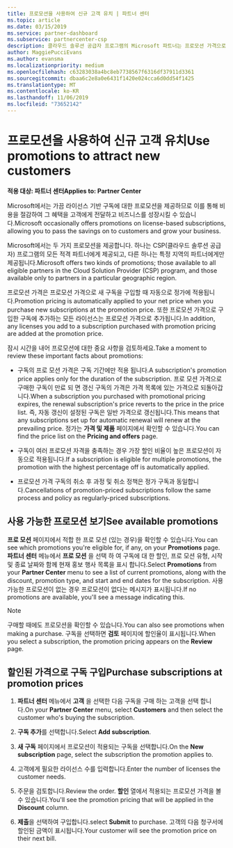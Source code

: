 ```yaml
---
title: 프로모션을 사용하여 신규 고객 유치 | 파트너 센터
ms.topic: article
ms.date: 03/15/2019
ms.service: partner-dashboard
ms.subservice: partnercenter-csp
description: 클라우드 솔루션 공급자 프로그램의 Microsoft 파트너는 프로모션 가격으로 구독을 구입하여 그 절감 혜택을 고객에게 전달할 수 있습니다.
author: MaggiePucciEvans
ms.author: evansma
ms.localizationpriority: medium
ms.openlocfilehash: c63283038a4bc8eb7738567f6316df37911d3361
ms.sourcegitcommit: dbaa6c2e8a0e6431f1420e024cca6d0dd54f1425
ms.translationtype: MT
ms.contentlocale: ko-KR
ms.lasthandoff: 11/06/2019
ms.locfileid: "73652142"
---
```

# <a name="use-promotions-to-attract-new-customers"></a><span data-ttu-id="1049d-103">프로모션을 사용하여 신규 고객 유치</span><span class="sxs-lookup"><span data-stu-id="1049d-103">Use promotions to attract new customers</span></span>  

<span data-ttu-id="1049d-104">**적용 대상: 파트너 센터**</span><span class="sxs-lookup"><span data-stu-id="1049d-104">**Applies to: Partner Center**</span></span>

<!--[FWLink: https://go.microsoft.com/fwlink/?linkid=852469]-->

<span data-ttu-id="1049d-105">Microsoft에서는 가끔 라이선스 기반 구독에 대한 프로모션을 제공하므로 이를 통해 비용을 절감하여 그 혜택을 고객에게 전달하고 비즈니스를 성장시킬 수 있습니다.</span><span class="sxs-lookup"><span data-stu-id="1049d-105">Microsoft occasionally offers promotions on license-based subscriptions, allowing you to pass the savings on to customers and grow your business.</span></span> 

<span data-ttu-id="1049d-106">Microsoft에서는 두 가지 프로모션을 제공합니다. 하나는 CSP(클라우드 솔루션 공급자) 프로그램의 모든 적격 파트너에게 제공되고, 다른 하나는 특정 지역의 파트너에게만 제공됩니다.</span><span class="sxs-lookup"><span data-stu-id="1049d-106">Microsoft offers two kinds of promotions; those available to all eligible partners in the Cloud Solution Provider (CSP) program, and those available only to partners in a particular geographic region.</span></span>

<span data-ttu-id="1049d-107">프로모션 가격은 프로모션 가격으로 새 구독을 구입할 때 자동으로 정가에 적용됩니다.</span><span class="sxs-lookup"><span data-stu-id="1049d-107">Promotion pricing is automatically applied to your net price when you purchase new subscriptions at the promotion price.</span></span> <span data-ttu-id="1049d-108">또한 프로모션 가격으로 구입한 구독에 추가하는 모든 라이선스는 프로모션 가격으로 추가됩니다.</span><span class="sxs-lookup"><span data-stu-id="1049d-108">In addition, any licenses you add to a subscription purchased with promotion pricing are added at the promotion price.</span></span> 

<span data-ttu-id="1049d-109">잠시 시간을 내어 프로모션에 대한 중요 사항을 검토하세요.</span><span class="sxs-lookup"><span data-stu-id="1049d-109">Take a moment to review these important facts about promotions:</span></span>

-   <span data-ttu-id="1049d-110">구독의 프로 모션 가격은 구독 기간에만 적용 됩니다.</span><span class="sxs-lookup"><span data-stu-id="1049d-110">A subscription's promotion price applies only for the duration of the subscription.</span></span> <span data-ttu-id="1049d-111">프로 모션 가격으로 구매한 구독이 만료 되 면 갱신 구독의 가격은 가격 목록에 있는 가격으로 되돌아갑니다.</span><span class="sxs-lookup"><span data-stu-id="1049d-111">When a subscription you purchased with promotional pricing expires, the renewal subscription's price reverts to the price in the price list.</span></span> <span data-ttu-id="1049d-112">즉, 자동 갱신이 설정된 구독은 일반 가격으로 갱신됩니다.</span><span class="sxs-lookup"><span data-stu-id="1049d-112">This means that any subscriptions set up for automatic renewal will renew at the prevailing price.</span></span> <span data-ttu-id="1049d-113">정가는 **가격 및 제품** 페이지에서 확인할 수 있습니다.</span><span class="sxs-lookup"><span data-stu-id="1049d-113">You can find the price list on the **Pricing and offers** page.</span></span> 

-   <span data-ttu-id="1049d-114">구독이 여러 프로모션 자격을 충족하는 경우 가장 할인 비율이 높은 프로모션이 자동으로 적용됩니다.</span><span class="sxs-lookup"><span data-stu-id="1049d-114">If a subscription is eligible for multiple promotions, the promotion with the highest percentage off is automatically applied.</span></span>

-   <span data-ttu-id="1049d-115">프로모션 가격 구독의 취소 후 과정 및 취소 정책은 정가 구독과 동일합니다.</span><span class="sxs-lookup"><span data-stu-id="1049d-115">Cancellations of promotion-priced subscriptions follow the same process and policy as regularly-priced subscriptions.</span></span>

## <a name="see-available-promotions"></a><span data-ttu-id="1049d-116">사용 가능한 프로모션 보기</span><span class="sxs-lookup"><span data-stu-id="1049d-116">See available promotions</span></span>

<span data-ttu-id="1049d-117">**프로 모션** 페이지에서 적합 한 프로 모션 (있는 경우)을 확인할 수 있습니다.</span><span class="sxs-lookup"><span data-stu-id="1049d-117">You can see which promotions you're eligible for, if any, on your **Promotions** page.</span></span> <span data-ttu-id="1049d-118">**파트너 센터** 메뉴에서 **프로 모션** 을 선택 하 여 구독에 대 한 할인, 프로 모션 유형, 시작 및 종료 날짜와 함께 현재 홍보 행사 목록을 표시 합니다.</span><span class="sxs-lookup"><span data-stu-id="1049d-118">Select **Promotions** from your **Partner Center** menu to see a list of current promotions, along with the discount, promotion type, and start and end dates for the subscription.</span></span> <span data-ttu-id="1049d-119">사용 가능한 프로모션이 없는 경우 프로모션이 없다는 메시지가 표시됩니다.</span><span class="sxs-lookup"><span data-stu-id="1049d-119">If no promotions are available, you'll see a message indicating this.</span></span> 

> [!NOTE]  
> <span data-ttu-id="1049d-120">구매할 때에도 프로모션을 확인할 수 있습니다.</span><span class="sxs-lookup"><span data-stu-id="1049d-120">You can also see promotions when making a purchase.</span></span> <span data-ttu-id="1049d-121">구독을 선택하면 **검토** 페이지에 할인율이 표시됩니다.</span><span class="sxs-lookup"><span data-stu-id="1049d-121">When you select a subscription, the promotion pricing appears on the **Review** page.</span></span>

## <a name="purchase-subscriptions-at-promotion-prices"></a><span data-ttu-id="1049d-122">할인된 가격으로 구독 구입</span><span class="sxs-lookup"><span data-stu-id="1049d-122">Purchase subscriptions at promotion prices</span></span>

1. <span data-ttu-id="1049d-123">**파트너 센터** 메뉴에서 **고객** 을 선택한 다음 구독을 구매 하는 고객을 선택 합니다.</span><span class="sxs-lookup"><span data-stu-id="1049d-123">On your **Partner Center** menu, select **Customers** and then select the customer who's buying the subscription.</span></span> 

2. <span data-ttu-id="1049d-124">**구독 추가**를 선택합니다.</span><span class="sxs-lookup"><span data-stu-id="1049d-124">Select **Add subscription**.</span></span>

3. <span data-ttu-id="1049d-125">**새 구독** 페이지에서 프로모션이 적용되는 구독을 선택합니다.</span><span class="sxs-lookup"><span data-stu-id="1049d-125">On the **New subscription** page, select the subscription the promotion applies to.</span></span>

4. <span data-ttu-id="1049d-126">고객에게 필요한 라이선스 수를 입력합니다.</span><span class="sxs-lookup"><span data-stu-id="1049d-126">Enter the number of licenses the customer needs.</span></span> 

5. <span data-ttu-id="1049d-127">주문을 검토합니다.</span><span class="sxs-lookup"><span data-stu-id="1049d-127">Review the order.</span></span> <span data-ttu-id="1049d-128">**할인** 열에서 적용되는 프로모션 가격을 볼 수 있습니다.</span><span class="sxs-lookup"><span data-stu-id="1049d-128">You'll see the promotion pricing that will be applied in the **Discount** column.</span></span>  

6.  <span data-ttu-id="1049d-129">**제출**을 선택하여 구입합니다.</span><span class="sxs-lookup"><span data-stu-id="1049d-129">select **Submit** to purchase.</span></span> <span data-ttu-id="1049d-130">고객의 다음 청구서에 할인된 금액이 표시됩니다.</span><span class="sxs-lookup"><span data-stu-id="1049d-130">Your customer will see the promotion price on their next bill.</span></span>  



